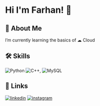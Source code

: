 # Hi I'm Farhan! 👋 

## 🚀 About Me
I’m currently learning the basics of  ☁ Cloud

## 🛠 Skills
![Python](https://img.shields.io/badge/Python-FFD43B?style=for-the-badge&logo=python&logoColor=darkblue) ![C++](https://img.shields.io/badge/C%2B%2B-00599C?style=for-the-badge&logo=c%2B%2B&logoColor=white), ![MySQL](https://img.shields.io/badge/MySQL-005C84?style=for-the-badge&logo=mysql&logoColor=white)

## 🔗 Links
[![linkedin](https://img.shields.io/badge/linkedin-0A66C2?style=for-the-badge&logo=linkedin&logoColor=white)](https://www.linkedin.com/in/farhan-nadim-3b59b8211/)
[![instagram](https://img.shields.io/badge/Instagram-E4405F?style=for-the-badge&logo=instagram&logoColor=white)](https://www.instagram.com/_fornax._/)
